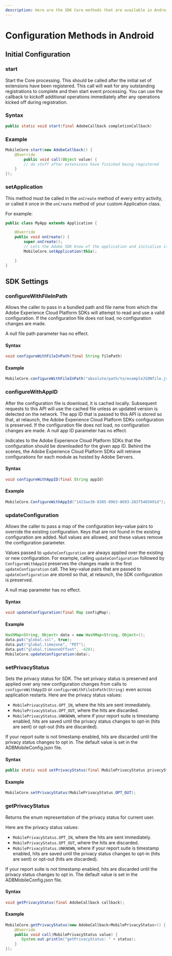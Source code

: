 ```yaml
---
description: Here are the SDK Core methods that are available in Android.
---
```


# Configuration Methods in Android

## Initial Configuration

### start

Start the Core processing. This should be called after the initial set of extensions have been registered. This call will wait for any outstanding registrations to complete and then start event processing. You can use the callback to kickoff additional operations immediately after any operations kicked off during registration.

### Syntax

```java
public static void start(final AdobeCallback completionCallback) 
```

### Example

```java
MobileCore.start(new AdobeCallback() {
    @Override
        public void call(Object value) {
        // do stuff after extensions have finished being registered
    }
});
```


### setApplication

This method must be called in the `onCreate` method of every entry activity, or called it once in the `onCreate` method of  your custom Application class.

For example:

```java
public class MyApp extends Application {

    @Override
    public void onCreate() {
        super.onCreate();
        // Lets the Adobe SDK know of the application and initialize itself
        MobileCore.setApplication(this);

    }
}
```

## SDK Settings

### configureWithFileInPath

Allows the caller to pass in a bundled path and file name from which the Adobe Experience Cloud Platform SDKs will attempt to read and use a valid configuration. If the configuration file does not load, no configuration changes are made.

A null file path parameter has no effect.

#### Syntax

```java
void configureWithFileInPath(final String filePath)
```

#### Example

```java
MobileCore.configureWithFileInPath("absolute/path/to/exampleJSONfile.json");
```

### configureWithAppID

After the configuration file is download, it is cached locally. Subsequent requests to this API will use the cached file unless an updated version is detected on the network. The app ID that is passed to this API is stored so that, at relaunch, the Adobe Experience Cloud Platform SDKs configuration is preserved. If the configuration file does not load, no configuration changes are made. A null app ID parameter has no effect.

Indicates to the Adobe Experience Cloud Platform SDKs that the configuration should be downloaded for the given app ID. Behind the scenes, the Adobe Experience Cloud Platform SDKs will retrieve configurations for each module as hosted by Adobe Servers.

#### Syntax

```java
void configureWithAppID(final String appId)
```

#### Example

```java
MobileCore.ConfigureWithAppId("1423ae38-8385-8963-8693-28375403491d");
```



### updateConfiguration

Allows the caller to pass a map of the configuration key-value pairs to override the existing configuration. Keys that are not found in the existing configuration are added. Null values are allowed, and these values remove the configuration parameter.

Values passed to `updateConfiguration` are always applied over the existing or new configuration. For example, calling `updateConfiguration` followed by `ConfigureWithAppId` preserves the changes made in the first `updateConfiguration` call. The key-value pairs that are passed to `updateConfiguration` are stored so that, at relaunch, the SDK configuration is preserved.

A null map parameter has no effect.

#### Syntax

```java
void updateConfiguration(final Map configMap);
```

#### Example

```java
HashMap<String, Object> data = new HashMap<String, Object>();
data.put("global.ssl", true);
data.put("global.timezone", "PDT");
data.put("global.timeoneOffset", -420);
MobileCore.updateConfiguration(data);
```



### setPrivacyStatus

Sets the privacy status for  SDK. The set privacy status is preserved and applied over any new configuration changes from calls to `configureWithAppID` or `configureWithFileInPath(String)` even across application restarts.
Here are the privacy status values:

- `MobilePrivacyStatus.OPT_IN`, where the hits are sent immediately.
- `MobilePrivacyStatus.OPT_OUT`, where the hits are discarded.
- `MobilePrivacyStatus.UNKNOWN`, where if your report suite is timestamp enabled, hits are saved until the privacy status changes to opt-in \(hits are sent\) or opt-out \(hits are discarded\).

If your report suite is not timestamp enabled, hits are discarded until the privacy status changes to opt in. The default value is set in the ADBMobileConfig.json file.

#### Syntax

```java
public static void setPrivacyStatus(final MobilePrivacyStatus privacyStatus);
```

#### Example

```java
MobileCore.setPrivacyStatus(MobilePrivacyStatus.OPT_OUT);
```

### 

### getPrivacyStatus

Returns the enum representation of the privacy status for current user.

Here are the privacy status values:

- `MobilePrivacyStatus.OPT_IN`, where the hits are sent immediately.
- `MobilePrivacyStatus.OPT_OUT`, where the hits are discarded.
- `MobilePrivacyStatus.UNKNOWN`, where if your report suite is timestamp enabled, hits are saved until the privacy status changes to opt-in \(hits are sent\) or opt-out \(hits are discarded\).

If your report suite is not timestamp enabled, hits are discarded until the privacy status changes to opt in. The default value is set in the ADBMobileConfig.json file.

#### Syntax

```java
void getPrivacyStatus(final AdobeCallback callback);
```

#### Example

```java
MobileCore.getPrivacyStatus(new AdobeCallback<MobilePrivacyStatus>() {
    @Override
    public void call(MobilePrivacyStatus value) {
   	   System.out.println("getPrivacyStatus: " + status);
    }
});
```

### 